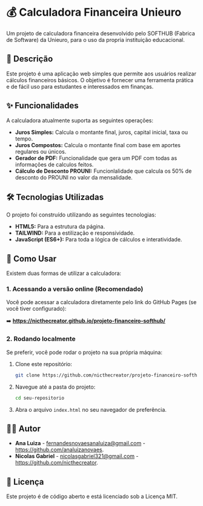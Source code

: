 # 💰 Calculadora Financeira Unieuro


Um projeto de calculadora financeira desenvolvido pelo SOFTHUB (Fabrica de Software) da Unieuro, para o uso da propria instituição educacional.



## 📝 Descrição


Este projeto é uma aplicação web simples que permite aos usuários realizar cálculos financeiros básicos. O objetivo é fornecer uma ferramenta prática e de fácil uso para estudantes e interessados em finanças.


## ✨ Funcionalidades





A calculadora atualmente suporta as seguintes operações:


* **Juros Simples:** Calcula o montante final, juros, capital inicial, taxa ou tempo.
* **Juros Compostos:** Calcula o montante final com base em aportes regulares ou únicos.
* **Gerador de PDF:** Funcionalidade que gera um PDF com todas as informações de calculos feitos.
* **Cálculo de Desconto PROUNI:** Funcionlalidade que calcula os 50% de desconto do PROUNI no valor da mensalidade.


## 🛠️ Tecnologias Utilizadas


O projeto foi construído utilizando as seguintes tecnologias:


* **HTML5:** Para a estrutura da página.
* **TAILWIND:** Para a estilização e responsividade.
* **JavaScript (ES6+):** Para toda a lógica de cálculos e interatividade.


## 🚀 Como Usar


Existem duas formas de utilizar a calculadora:


### 1. Acessando a versão online (Recomendado)


Você pode acessar a calculadora diretamente pelo link do GitHub Pages (se você tiver configurado):


➡️ **https://nicthecreator.github.io/projeto-financeiro-softhub/**


### 2. Rodando localmente


Se preferir, você pode rodar o projeto na sua própria máquina:


1.  Clone este repositório:
    ```bash
    git clone https://github.com/nicthecreator/projeto-financeiro-softhub
    ```
2.  Navegue até a pasta do projeto:
    ```bash
    cd seu-repositorio
    ```
3.  Abra o arquivo `index.html` no seu navegador de preferência.


## 🧑‍💻 Autor


* **Ana Luiza** - fernandesnovaesanaluiza@gmail.com - https://github.com/analuizanovaes.
* **Nicolas Gabriel** - nicolasgabriel321@gmail.com - https://github.com/nicthecreator.


## 📄 Licença


Este projeto é de código aberto e está licenciado sob a Licença MIT.

